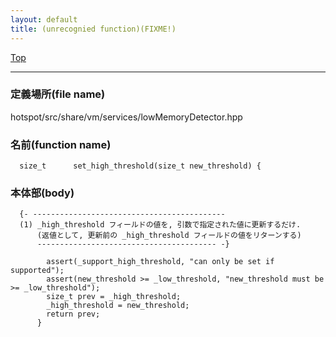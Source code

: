 ```yaml
---
layout: default
title: (unrecognied function)(FIXME!)
---
```

[Top](../index.html)

--- 
### 定義場所(file name)
hotspot/src/share/vm/services/lowMemoryDetector.hpp

### 名前(function name)
```
  size_t      set_high_threshold(size_t new_threshold) {
```

### 本体部(body)
```
  {- -------------------------------------------
  (1) _high_threshold フィールドの値を, 引数で指定された値に更新するだけ.
      (返値として, 更新前の _high_threshold フィールドの値をリターンする)
      ---------------------------------------- -}

	    assert(_support_high_threshold, "can only be set if supported");
	    assert(new_threshold >= _low_threshold, "new_threshold must be >= _low_threshold");
	    size_t prev = _high_threshold;
	    _high_threshold = new_threshold;
	    return prev;
	  }
	
```


